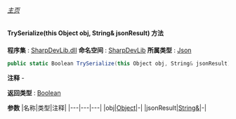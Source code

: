 ###### [主页](./Index.md "主页")
#### TrySerialize(this Object obj, String& jsonResult) 方法
**程序集** : [SharpDevLib.dll](./SharpDevLib.assembly.md "SharpDevLib.dll")
**命名空间** : [SharpDevLib](./SharpDevLib.namespace.md "SharpDevLib")
**所属类型** : [Json](./SharpDevLib.Json.md "Json")
``` csharp
public static Boolean TrySerialize(this Object obj, String& jsonResult)
```
**注释**
*-*

**返回类型** : [Boolean](https://learn.microsoft.com/en-us/dotnet/api/system.boolean "Boolean")

**参数**
|名称|类型|注释|
|---|---|---|
|obj|[Object](https://learn.microsoft.com/en-us/dotnet/api/system.object "Object")|-|
|jsonResult|[String&](https://learn.microsoft.com/en-us/dotnet/api/system.string& "String&")|-|

